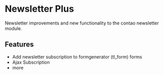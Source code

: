 # Newsletter Plus

Newsletter improvements and new functionality to the contao newsletter module.

## Features

- Add newsletter subscription to formgenerator (tl_form) forms
- Ajax Subscription
- more
